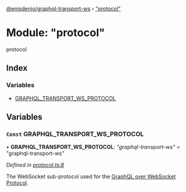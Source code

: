 [@enisdenjo/graphql-transport-ws](../README.md) › ["protocol"](_protocol_.md)

# Module: "protocol"

protocol

## Index

### Variables

* [GRAPHQL_TRANSPORT_WS_PROTOCOL](_protocol_.md#const-graphql_transport_ws_protocol)

## Variables

### `Const` GRAPHQL_TRANSPORT_WS_PROTOCOL

• **GRAPHQL_TRANSPORT_WS_PROTOCOL**: *"graphql-transport-ws"* = "graphql-transport-ws"

*Defined in [protocol.ts:8](https://github.com/enisdenjo/graphql-transport-ws/blob/923625c/src/protocol.ts#L8)*

The WebSocket sub-protocol used for the [GraphQL over WebSocket Protocol](/PROTOCOL.md).
